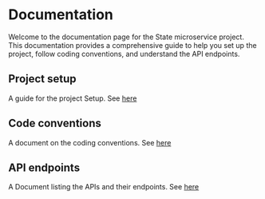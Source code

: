 # Documentation

Welcome to the documentation page for the State microservice project. This documentation provides a comprehensive guide to help you set up the project, follow coding conventions, and understand the API endpoints.

## Project setup
A guide for the project Setup.
See [here]()

## Code conventions
A document on the coding conventions.
See [here]()

## API endpoints
A Document listing the APIs and their endpoints.
See [here]()
